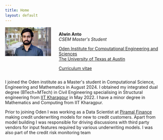 ```yaml
---
title: Home
layout: default
---
```



<div id="twosided">
<div id="left" style="float: left; max-width: 30%;border: 10px"> 
    <img src="images/profile.JPG" />
</div>
<div id="right" style="float: right; width: 65%; vertical-align: middle;">
<p> <b>Alwin Anto</b> <br> <em>CSEM Master's Student</em> </p>
<p> <a href="https://oden.utexas.edu" target="blank">Oden Institute for Computational Engineering and Sciences</a><br>
<a href="https://utexas.edu" target="blank">The University of Texas at Austin</a></p>
<p> <a href="files/alwin_resume_2023.pdf">Curriculum vitae </a> </p>
</div>
</div>
<div id="clearer" style="clear: both"> </div>

I joined the Oden institute as a Master's student in Computational Science, Engineering and Mathematics in August 2024. I obtained my integrated dual degree (BTech+MTech) in Civil Engineering specialising in Structural engineering from [IIT Kharagpur](https://www.iitkgp.ac.in/) in May 2022. I have a minor degree in Mathematics and Computing from IIT Kharagpur.

Prior to joining Oden I was working as a Data Scientist at [Piramal Finance](https://www.piramal.com/businesses/piramal-enterprises/financial-services/piramal-capital-housing-finance-limited-pchfl/) making credit underwriting models for new to credit customers. Apart from model building I was responsible for driving discussions with third party vendors for input features required by various underwriting models. I was also part of the credit risk monitoring team 



<script src="http://code.jquery.com/jquery-1.4.2.min.js"></script> <script> var x = document.getElementsByClassName("site-footer-credits"); setTimeout(() => { x[0].remove(); }, 10); </script>



